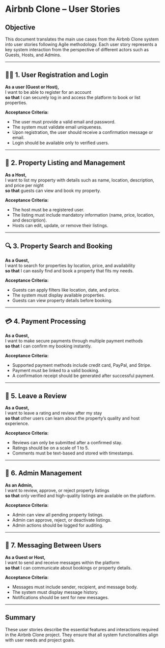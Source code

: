 # Airbnb Clone – User Stories

## Objective
This document translates the main use cases from the Airbnb Clone system into user stories following Agile methodology. Each user story represents a key system interaction from the perspective of different actors such as Guests, Hosts, and Admins.

---

## 🧍‍♂️ 1. User Registration and Login

**As a user (Guest or Host),**  
I want to be able to register for an account  
**so that** I can securely log in and access the platform to book or list properties.

**Acceptance Criteria:**
- The user must provide a valid email and password.
- The system must validate email uniqueness.
- Upon registration, the user should receive a confirmation message or email.
- Login should be available only to verified users.

---

## 🏡 2. Property Listing and Management

**As a Host,**  
I want to list my property with details such as name, location, description, and price per night  
**so that** guests can view and book my property.

**Acceptance Criteria:**
- The host must be a registered user.
- The listing must include mandatory information (name, price, location, and description).
- Hosts can edit, update, or remove their listings.

---

## 🔍 3. Property Search and Booking

**As a Guest,**  
I want to search for properties by location, price, and availability  
**so that** I can easily find and book a property that fits my needs.

**Acceptance Criteria:**
- Guests can apply filters like location, date, and price.
- The system must display available properties.
- Guests can view property details before booking.

---

## 💳 4. Payment Processing

**As a Guest,**  
I want to make secure payments through multiple payment methods  
**so that** I can confirm my booking instantly.

**Acceptance Criteria:**
- Supported payment methods include credit card, PayPal, and Stripe.
- Payment must be linked to a valid booking.
- A confirmation receipt should be generated after successful payment.

---

## 📝 5. Leave a Review

**As a Guest,**  
I want to leave a rating and review after my stay  
**so that** other users can learn about the property’s quality and host experience.

**Acceptance Criteria:**
- Reviews can only be submitted after a confirmed stay.
- Ratings should be on a scale of 1 to 5.
- Comments must be text-based and stored with timestamps.

---

## 🧰 6. Admin Management

**As an Admin,**  
I want to review, approve, or reject property listings  
**so that** only verified and high-quality listings are available on the platform.

**Acceptance Criteria:**
- Admin can view all pending property listings.
- Admin can approve, reject, or deactivate listings.
- Admin actions should be logged for auditing.

---

## 💬 7. Messaging Between Users

**As a Guest or Host,**  
I want to send and receive messages within the platform  
**so that** I can communicate about bookings or property details.

**Acceptance Criteria:**
- Messages must include sender, recipient, and message body.
- The system must display message history.
- Notifications should be sent for new messages.

---

## Summary
These user stories describe the essential features and interactions required in the Airbnb Clone project. They ensure that all system functionalities align with user needs and project goals.

